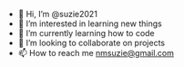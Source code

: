 - 👋 Hi, I’m @suzie2021
- 👀 I’m interested in learning new things
- 🌱 I’m currently learning how to code
- 💞️ I’m looking to collaborate on projects
- 📫 How to reach me nmsuzie@gmail.com

<!---
suzie2021/suzie2021 is a ✨ special ✨ repository because its `README.md` (this file) appears on your GitHub profile.
You can click the Preview link to take a look at your changes.
--->
